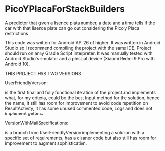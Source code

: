 # PicoYPlacaForStackBuilders
A predictor that given a lisence plata number, a date and a time tells if the car with that lisence plate can go out considering the Pico y Placa restrictions

This code was written for Android API 26 of higher. It was written in Android Studio so I recommend compiling the project with the same IDE. 
Project should run on anny Gradle Script interpreter. 
It was manually tested with Android Studio's emulator and a phisical device (Xiaomi Redmi 9 Pro with Android 10).

THIS PROJECT HAS TWO VERSIONS

UserFriendlyVersion:

is the first final and fully functional iteration of the project and implements what, for my criteria, could be the best Input method for the solution, 
hence the name, it still has room for improvement to avoid code repetition on ResultActivity, it has some unused commented code, Logs and does not implement getters.



VersionWithMailSpecifications:

is a branch from UserFriendlyVersion implementing a solution with a specific set of requirements, has a cleaner code but also still has room for
improvement to augment sophistication.
